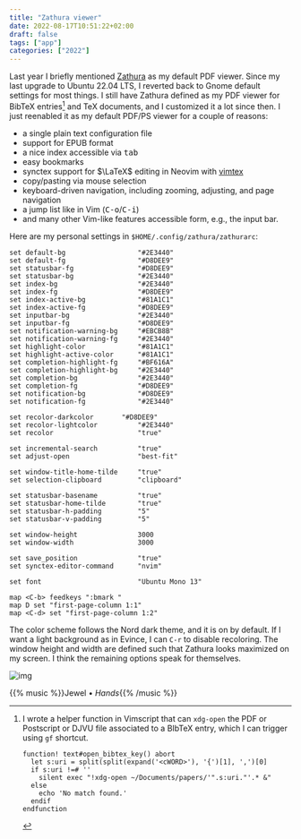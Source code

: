 ```yaml
---
title: "Zathura viewer"
date: 2022-08-17T10:51:22+02:00
draft: false
tags: ["app"]
categories: ["2022"]
---
```


Last year I briefly mentioned [Zathura] as my default PDF viewer. Since my last upgrade to Ubuntu 22.04 LTS, I reverted back to Gnome default settings for most things. I still have Zathura defined as my PDF viewer for BibTeX entries[^1] and TeX documents, and I customized it a lot since then. I just reenabled it as my default PDF/PS viewer for a couple of reasons:

- a single plain text configuration file
- support for EPUB format
- a nice index accessible via <kbd>tab</kbd>
- easy bookmarks
- synctex support for $\LaTeX$ editing in Neovim with [vimtex]
- copy/pasting via mouse selection
- keyboard-driven navigation, including zooming, adjusting, and page navigation
- a jump list like in Vim (<kbd>C-o</kbd>/<kbd>C-i</kbd>)
- and many other Vim-like features accessible form, e.g., the input bar.

Here are my personal settings in `$HOME/.config/zathura/zathurarc`:

```
set default-bg                  "#2E3440"
set default-fg                  "#D8DEE9"
set statusbar-fg                "#D8DEE9"
set statusbar-bg                "#2E3440"
set index-bg                    "#2E3440"
set index-fg                    "#D8DEE9"
set index-active-bg             "#81A1C1"
set index-active-fg             "#D8DEE9"
set inputbar-bg                 "#2E3440"
set inputbar-fg                 "#D8DEE9"
set notification-warning-bg     "#EBCB8B"
set notification-warning-fg     "#2E3440"
set highlight-color             "#81A1C1"
set highlight-active-color      "#81A1C1"
set completion-highlight-fg     "#BF616A"
set completion-highlight-bg     "#2E3440"
set completion-bg               "#2E3440"
set completion-fg               "#D8DEE9"
set notification-bg             "#D8DEE9"
set notification-fg             "#2E3440"

set recolor-darkcolor 		"#D8DEE9"
set recolor-lightcolor          "#2E3440"
set recolor                     "true"

set incremental-search          "true"
set adjust-open                 "best-fit"

set window-title-home-tilde     "true"
set selection-clipboard         "clipboard"

set statusbar-basename          "true"
set statusbar-home-tilde        "true"
set statusbar-h-padding         "5"
set statusbar-v-padding         "5"

set window-height               3000
set window-width                3000

set save_position               "true"
set synctex-editor-command      "nvim"

set font                        "Ubuntu Mono 13"

map <C-b> feedkeys ":bmark "
map D set "first-page-column 1:1"
map <C-d> set "first-page-column 1:2"
```

The color scheme follows the Nord dark theme, and it is on by default. If I want a light background as in Evince, I can `C-r` to disable recoloring. The window height and width are defined such that Zathura looks maximized on my screen. I think the remaining options speak for themselves.

![img](/img/2022-08-17-11-52-45.png)

{{% music %}}Jewel • _Hands_{{% /music %}}

[zathura]: /post/nyxt-browser/
[vimtex]: https://github.com/lervag/vimtex

[^1]:
    I wrote a helper function in Vimscript that can `xdg-open` the PDF or Postscript or DJVU file associated to a BIbTeX entry, which I can trigger using `gf` shortcut.

    ```
    function! text#open_bibtex_key() abort
      let s:uri = split(split(expand('<cWORD>'), '{')[1], ',')[0]
      if s:uri !=# ''
        silent exec "!xdg-open ~/Documents/papers/'".s:uri."'.* &"
      else
        echo 'No match found.'
      endif
    endfunction
    ```

